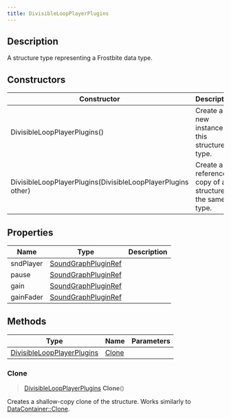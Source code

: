 ```yaml
---
title: DivisibleLoopPlayerPlugins
---
```

## Description

A structure type representing a Frostbite data type.

## Constructors

| Constructor                                                  | Description                                              |
| ------------------------------------------------------------ | -------------------------------------------------------- |
| DivisibleLoopPlayerPlugins()                                 | Create a new instance of this structure type.            |
| DivisibleLoopPlayerPlugins(DivisibleLoopPlayerPlugins other) | Create a reference copy of a structure of the same type. |

## Properties

| Name      | Type                                       | Description |
| --------- | ------------------------------------------ | ----------- |
| sndPlayer | [SoundGraphPluginRef](/vext/ref/fb/soundgraphpluginref/) |             |
| pause     | [SoundGraphPluginRef](/vext/ref/fb/soundgraphpluginref/) |             |
| gain      | [SoundGraphPluginRef](/vext/ref/fb/soundgraphpluginref/) |             |
| gainFader | [SoundGraphPluginRef](/vext/ref/fb/soundgraphpluginref/) |             |

## Methods

| Type                                                     | Name            | Parameters |
| -------------------------------------------------------- | --------------- | ---------- |
| [DivisibleLoopPlayerPlugins](/vext/ref/fb/divisibleloopplayerplugins/) | [Clone](#clone) |            |

### Clone

> [DivisibleLoopPlayerPlugins](/vext/ref/fb/divisibleloopplayerplugins/) **Clone**()

Creates a shallow-copy clone of the structure. Works similarly to [DataContainer::Clone](/vext/ref/shared/class/datacontainer#clone).
